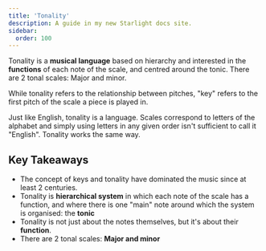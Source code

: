 ```yaml
---
title: 'Tonality'
description: A guide in my new Starlight docs site.
sidebar:
  order: 100
---
```


Tonality is a **musical language** based on hierarchy and interested in the **functions** of each note of the scale, and centred around the tonic. There are 2 tonal scales: Major and minor.

While tonality refers to the relationship between pitches, "key" refers to the first pitch of the scale a piece is played in.

Just like English, tonality is a language. Scales correspond to letters of the alphabet and simply using letters in any given order isn't sufficient to call it "English". Tonality works the same way.

## Key Takeaways

- The concept of keys and tonality have dominated the music since at least 2 centuries.
- Tonality is **hierarchical system** in which each note of the scale has a function, and where there is one "main" note around which the system is organised: the **tonic**
- Tonality is not just about the notes themselves, but it's about their **function**.
- There are 2 tonal scales: **Major and minor**
